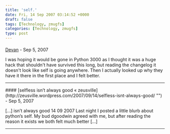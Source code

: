 ```yaml
---
title: 'self.'
date: Fri, 14 Sep 2007 03:14:52 +0000
draft: false
tags: [Technology, zmugfs]
categories: [Technology, zmugfs]
type: post
---
```



#### 
[Devan](http://dgoodwin.dangerouslyinc.com "dgoodwin@dangerouslyinc.com") - <time datetime="2007-09-14 08:22:04">Sep 5, 2007</time>

I was hoping it would be gone in Python 3000 as I thought it was a huge hack that shouldn't have survived this long, but reading the changelog it doesn't look like self is going anywhere. Then I actually looked up why they have it there in the first place and I felt better.
<hr />
#### 
[selfless isn&#8217;t always good &laquo; zeusville](http://zeusville.wordpress.com/2007/09/14/selfless-isnt-always-good/ "") - <time datetime="2007-09-14 09:21:21">Sep 5, 2007</time>

\[...\] isn’t always good 14 09 2007 Last night I posted a little blurb about python’s self. My bud dgoodwin agreed with me, but after reading the reason it exists we both felt much better \[...\]
<hr />

